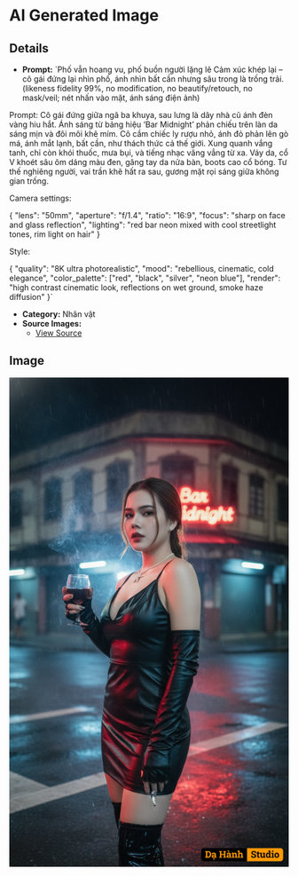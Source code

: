 # AI Generated Image

## Details
- **Prompt:** `Phố vẫn hoang vu, phố buồn người lặng lẽ
Cảm xúc khép lại – cô gái đứng lại nhìn phố, ánh nhìn bất cần nhưng sâu trong là trống trải.
(likeness fidelity 99%, no modification, no beautify/retouch, no mask/veil; nét nhấn vào mặt, ánh sáng điện ảnh)

Prompt: Cô gái đứng giữa ngã ba khuya, sau lưng là dãy nhà cũ ánh đèn vàng hiu hắt. Ánh sáng từ bảng hiệu ‘Bar Midnight’ phản chiếu trên làn da sáng mịn và đôi môi khẽ mím. Cô cầm chiếc ly rượu nhỏ, ánh đỏ phản lên gò má, ánh mắt lạnh, bất cần, như thách thức cả thế giới. Xung quanh vắng tanh, chỉ còn khói thuốc, mưa bụi, và tiếng nhạc văng vẳng từ xa. Váy da, cổ V khoét sâu ôm dáng màu đen, găng tay da nửa bàn, boots cao cổ bóng. Tư thế nghiêng người, vai trần khẽ hất ra sau, gương mặt rọi sáng giữa không gian trống.

Camera settings:

{
"lens": "50mm",
"aperture": "f/1.4",
"ratio": "16:9",
"focus": "sharp on face and glass reflection",
"lighting": "red bar neon mixed with cool streetlight tones, rim light on hair"
}

Style:

{
"quality": "8K ultra photorealistic",
"mood": "rebellious, cinematic, cold elegance",
"color_palette": ["red", "black", "silver", "neon blue"],
"render": "high contrast cinematic look, reflections on wet ground, smoke haze diffusion"
}`
- **Category:** Nhân vật
- **Source Images:**
  - [View Source](https://raw.githubusercontent.com/lenzcomvth/ImageLibrary/main/Female.png)

## Image
![AI Generated Image](./image-2025-10-06T22-07-22-793Z-uye2c.png)